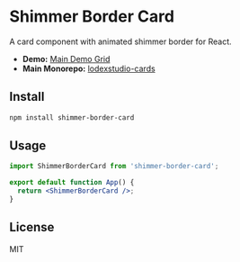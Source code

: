 # Shimmer Border Card

A card component with animated shimmer border for React.

- **Demo:** [Main Demo Grid](https://lodexstudio-cards.vercel.app/)
- **Main Monorepo:** [lodexstudio-cards](https://github.com/lodsa-ntos/lodexstudio-cards)

## Install

```bash
npm install shimmer-border-card
```

## Usage

```jsx
import ShimmerBorderCard from 'shimmer-border-card';

export default function App() {
  return <ShimmerBorderCard />;
}
```

## License
MIT
